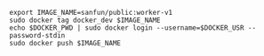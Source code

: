 

    export IMAGE_NAME=sanfun/public:worker-v1
    sudo docker tag docker_dev $IMAGE_NAME
    echo $DOCKER_PWD | sudo docker login --username=$DOCKER_USR --password-stdin
    sudo docker push $IMAGE_NAME
